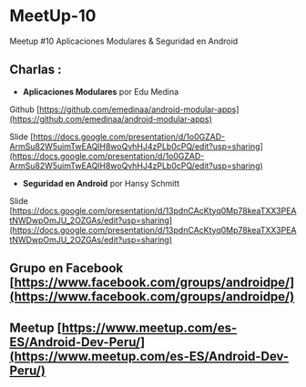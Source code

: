 # MeetUp-10
Meetup #10 Aplicaciones Modulares &amp; Seguridad en Android

## Charlas :

- **Aplicaciones Modulares**  por Edu Medina

Github [https://github.com/emedinaa/android-modular-apps](https://github.com/emedinaa/android-modular-apps)

Slide [https://docs.google.com/presentation/d/1o0GZAD-ArmSu82W5uimTwEAQlH8woQvhHJ4zPLb0cPQ/edit?usp=sharing](https://docs.google.com/presentation/d/1o0GZAD-ArmSu82W5uimTwEAQlH8woQvhHJ4zPLb0cPQ/edit?usp=sharing)

- **Seguridad en Android**  por Hansy Schmitt 

Slide [https://docs.google.com/presentation/d/13pdnCAcKtyq0Mp78keaTXX3PEAtNWDwpOmJU_2OZGAs/edit?usp=sharing](https://docs.google.com/presentation/d/13pdnCAcKtyq0Mp78keaTXX3PEAtNWDwpOmJU_2OZGAs/edit?usp=sharing)

## Grupo en Facebook [https://www.facebook.com/groups/androidpe/](https://www.facebook.com/groups/androidpe/)

## Meetup [https://www.meetup.com/es-ES/Android-Dev-Peru/](https://www.meetup.com/es-ES/Android-Dev-Peru/)

